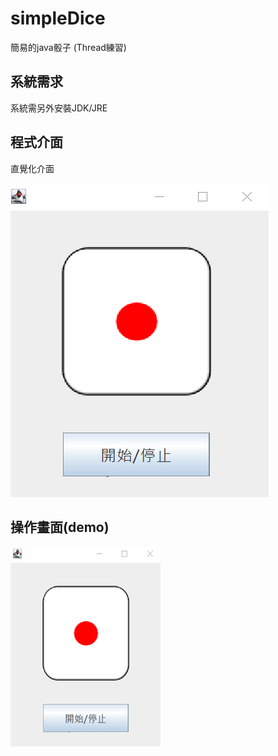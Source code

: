 # simpleDice
簡易的java骰子 (Thread練習)

## 系統需求
系統需另外安裝JDK/JRE

## 程式介面
直覺化介面

![介面](https://github.com/chenp6/simpleDice/blob/main/README_img/gui.png "GUI")
  
## 操作畫面(demo)
![demo](https://github.com/chenp6/simpleDice/blob/main/README_img/demo.gif "demo")
